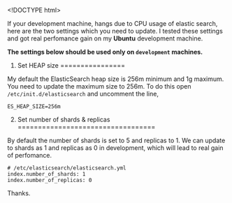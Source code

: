&lt;!DOCTYPE html&gt;

If your development machine, hangs due to CPU usage of elastic search, here are the two settings which you need to update. I tested these settings and got real perfomance gain on my **Ubuntu** development machine.

**The settings below should be used only on `development` machines.**

1. Set HEAP size
================

My default the ElasticSearch heap size is 256m minimum and 1g maximum. You need to update the maximum size to 256m. To do this open `/etc/init.d/elasticsearch` and uncomment the line,

    ES_HEAP_SIZE=256m

2. Set number of shards & replicas
==================================

By default the number of shards is set to 5 and replicas to 1. We can update to shards as 1 and replicas as 0 in development, which will lead to real gain of perfomance.

    # /etc/elasticsearch/elasticsearch.yml
    index.number_of_shards: 1
    index.number_of_replicas: 0

Thanks.
